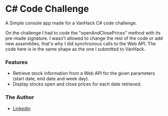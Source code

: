 # C# Code Challenge
A Simple console app made for a VanHack C# code challenge. 

On the challenge I had to code the "openAndClosePrices" method with its pre-made signature. 
I wasn't allowed to change the rest of the code or add new assemblies, that's why I did synchronous calls to the Web API.
The code here is in the same shape as the one I submitted to VanHack.

### Features

* Retrieve stock information from a Web API for the given parameters (start date, end date and week day).
* Display stocks open and close prices for each date retrieved.

### The Author
* [Linkedin](https://www.linkedin.com/in/wilton-gomes-da-costa-júnior-76334b91/?locale=en_US)
